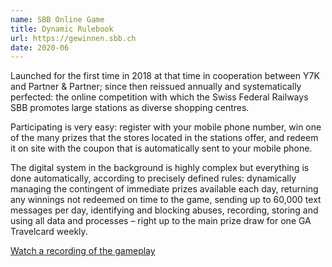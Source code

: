 ```yaml
---
name: SBB Online Game
title: Dynamic Rulebook
url: https://gewinnen.sbb.ch
date: 2020-06
---
```

Launched for the first time in 2018 at that time in cooperation between Y7K and Partner & Partner; since then reissued annually and systematically perfected: the online competition with which the Swiss Federal Railways SBB promotes large stations as diverse shopping centres.

Participating is very easy: register with your mobile phone number, win one of the many prizes that the stores located in the stations offer, and redeem it on site with the coupon that is automatically sent to your mobile phone.

The digital system in the background is highly complex but everything is done automatically, according to precisely defined rules: dynamically managing the contingent of immediate prizes available each day, returning any winnings not redeemed on time to the game, sending up to 60,000 text messages per day, identifying and blocking abuses, recording, storing and using all data and processes – right up to the main prize draw for one GA Travelcard weekly.

[Watch a recording of the gameplay](https://vimeo.com/491962343)
